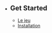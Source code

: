 - ## Get Started
    - [Le jeu](/{{route}}/{{version}}/jeu)
    - [Installation](/{{route}}/{{version}}/overview)
